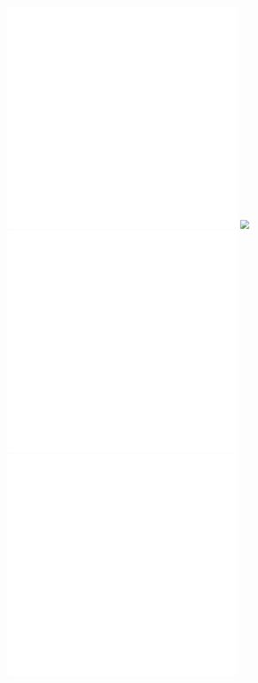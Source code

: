 ![](3.svg)
![](https://spotify-recently-played-readme.vercel.app/api?user=yeckirv4x7qhwarqoqdqllbyf)
![](3.svg)
![](3.svg)
